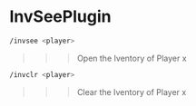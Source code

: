 # InvSeePlugin

```bash
/invsee <player>
```
>>> Open the Iventory of Player x


```bash
/invclr <player>
```
>>> Clear the Iventory of Player x